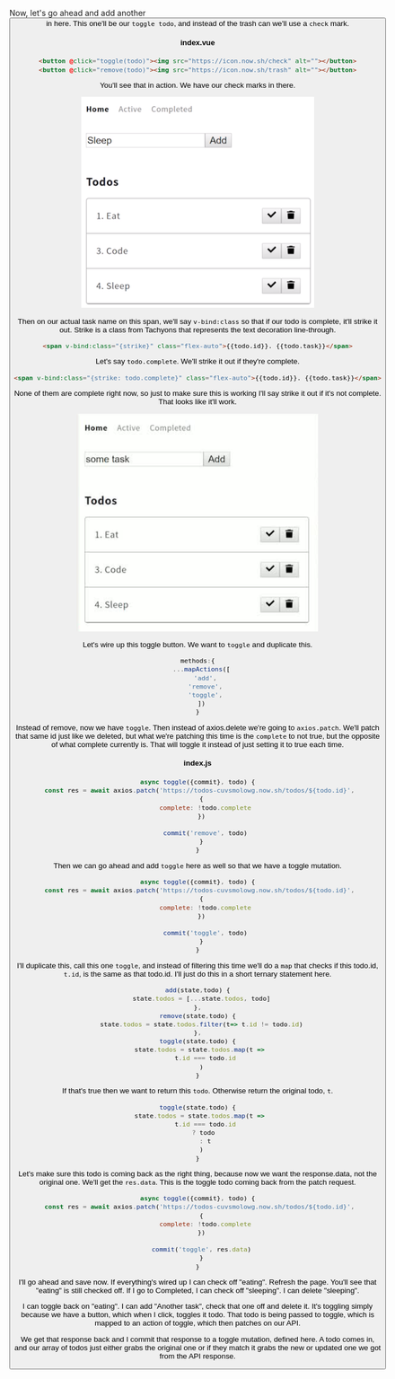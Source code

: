Now, let's go ahead and add another <button> in here. This one'll be our `toggle todo`, and instead of the trash can we'll use a `check` mark. 

#### index.vue
```html
<button @click="toggle(todo)"><img src="https://icon.now.sh/check" alt=""></button>
<button @click="remove(todo)"><img src="https://icon.now.sh/trash" alt=""></button>

```

You'll see that in action. We have our check marks in there.

![check marks](../images/vue-js-update-state-with-vuex-actions-in-nuxt-js-check-marks.png)

Then on our actual task name on this span, we'll say `v-bind:class` so that if our todo is complete, it'll strike it out. Strike is a class from Tachyons that represents the text decoration line-through.

```html
<span v-bind:class="{strike}" class="flex-auto">{{todo.id}}. {{todo.task}}</span>
```

Let's say `todo.complete`. We'll strike it out if they're complete. 

```html
<span v-bind:class="{strike: todo.complete}" class="flex-auto">{{todo.id}}. {{todo.task}}</span>
```

None of them are complete right now, so just to make sure this is working I'll say strike it out if it's not complete. That looks like it'll work.

![strike test](../images/vue-js-update-state-with-vuex-actions-in-nuxt-js-strike-test.png)

Let's wire up this toggle button. We want to `toggle` and duplicate this.

```js
methods:{
  ...mapActions([
    'add',
    'remove',
    'toggle',
  ])
}
```

Instead of remove, now we have `toggle`. Then instead of axios.delete we're going to `axios.patch`. We'll patch that same id just like we deleted, but what we're patching this time is the `complete` to not true, but the opposite of what complete currently is. That will toggle it instead of just setting it to true each time.

#### index.js
```js
async toggle({commit}, todo) {
  const res = await axios.patch('https://todos-cuvsmolowg.now.sh/todos/${todo.id}', 
  {
    complete: !todo.complete
  })

    commit('remove', todo)
  }
}
```

Then we can go ahead and add `toggle` here as well so that we have a toggle mutation. 

```js
async toggle({commit}, todo) {
  const res = await axios.patch('https://todos-cuvsmolowg.now.sh/todos/${todo.id}', 
  {
    complete: !todo.complete
  })

    commit('toggle', todo)
  }
}
```

I'll duplicate this, call this one `toggle`, and instead of filtering this time we'll do a `map` that checks if this todo.id, `t.id`, is the same as that todo.id. I'll just do this in a short ternary statement here.

```js
add(state,todo) {
  state.todos = [...state.todos, todo]
},
remove(state,todo) {
  state.todos = state.todos.filter(t=> t.id != todo.id)
},
toggle(state,todo) {
  state.todos = state.todos.map(t => 
    t.id === todo.id
  )
}
```

If that's true then we want to return this `todo`. Otherwise return the original todo, `t`. 

```js
toggle(state,todo) {
  state.todos = state.todos.map(t => 
    t.id === todo.id
    ? todo 
    : t
  )
}
```

Let's make sure this todo is coming back as the right thing, because now we want the response.data, not the original one. We'll get the `res.data`. This is the toggle todo coming back from the patch request.

```js
async toggle({commit}, todo) {
  const res = await axios.patch('https://todos-cuvsmolowg.now.sh/todos/${todo.id}', 
  {
    complete: !todo.complete
  })

  commit('toggle', res.data)
  }
}
```

I'll go ahead and save now. If everything's wired up I can check off "eating". Refresh the page. You'll see that "eating" is still checked off. If I go to Completed, I can check off "sleeping". I can delete "sleeping".

I can toggle back on "eating". I can add "Another task", check that one off and delete it. It's toggling simply because we have a button, which when I click, toggles it todo. That todo is being passed to toggle, which is mapped to an action of toggle, which then patches on our API.

We get that response back and I commit that response to a toggle mutation, defined here. A todo comes in, and our array of todos just either grabs the original one or if they match it grabs the new or updated one we got from the API response.